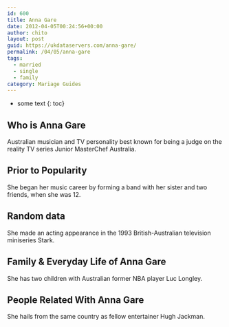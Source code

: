 ```yaml
---
id: 600
title: Anna Gare
date: 2012-04-05T00:24:56+00:00
author: chito
layout: post
guid: https://ukdataservers.com/anna-gare/
permalink: /04/05/anna-gare  
tags:
  - married
  - single
  - family
category: Mariage Guides
---
```


* some text
{: toc}


## Who is  Anna Gare
                  
                  
                  
Australian musician and TV personality best known for being a judge on the reality TV series Junior MasterChef Australia.
                  
                
                
                
## Prior to Popularity 
                  
                  
                  
She began her music career by forming a band with her sister and two friends, when she was 12.
                  
                
                
                
## Random data 
                  
                  
                  
She made an acting appearance in the 1993 British-Australian television miniseries Stark.
                  
                
                
                
## Family & Everyday Life of Anna Gare
                  
                  
                  
She has two children with Australian former NBA player Luc Longley.
                  
                
                
                
## People Related With  Anna Gare
                  
                  
                  
She hails from the same country as fellow entertainer Hugh Jackman.
                  
                
              
            
          
          
          
    
    
  
